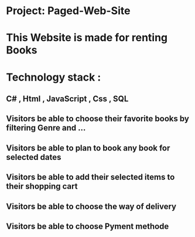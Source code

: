 # Project: Paged-Web-Site

# This Website is made for renting Books

# Technology stack :

## C# , Html , JavaScript , Css , SQL

## Visitors be able to choose their favorite books by filtering Genre and ...

## Visitors be able to plan to book any book for selected dates

## Visitors be able to add their selected items to their shopping cart 

## Visitors be able to choose the way of delivery 

## Visitors be able to choose Pyment methode

